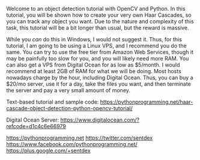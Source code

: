 Welcome to an object detection tutorial with OpenCV and Python. In this tutorial, you will be shown how to create your very own Haar Cascades, so you can track any object you want. Due to the nature and complexity of this task, this tutorial will be a bit longer than usual, but the reward is massive.

While you *can* do this in Windows, I would not suggest it. Thus, for this tutorial, I am going to be using a Linux VPS, and I recommend you do the same. You can try to use the free tier from Amazon Web Services, though it may be painfully too slow for you, and you will likely need more RAM. You can also get a VPS from Digital Ocean for as low as $5/month. I would recommend at least 2GB of RAM for what we will be doing. Most hosts nowadays charge by the hour, including Digital Ocean. Thus, you can buy a $20/mo server, use it for a day, take the files you want, and then terminate the server and pay a very small amount of money.

Text-based tutorial and sample code: https://pythonprogramming.net/haar-cascade-object-detection-python-opencv-tutorial/

Digital Ocean Server: https://www.digitalocean.com/?refcode=d1c4c6e66979

https://pythonprogramming.net
https://twitter.com/sentdex
https://www.facebook.com/pythonprogramming.net/
https://plus.google.com/+sentdex